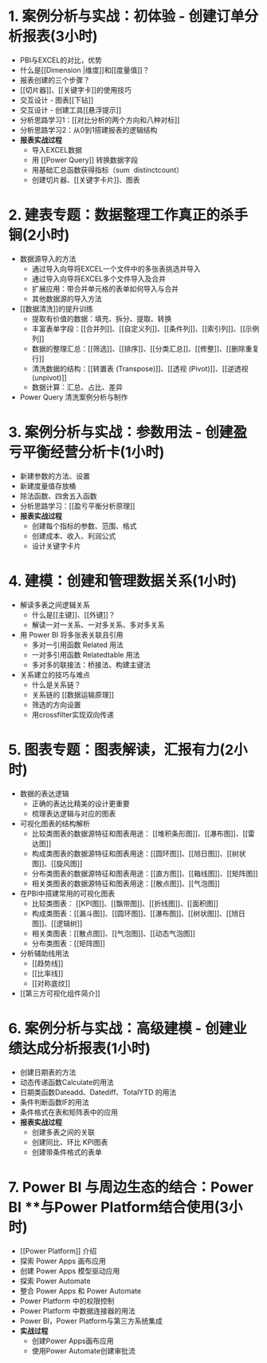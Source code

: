 

# 1. 案例分析与实战：初体验 - 创建订单分析报表(3小时)

- PBI与EXCEL的对比，优势
- 什么是[[Dimension |维度]]和[[度量值]]？
- 报表创建的三个步骤？
- [[切片器]]、[[关键字卡]]的使用技巧
- 交互设计 - 图表[[下钻]]
- 交互设计 - 创建工具[[悬浮提示]]
- 分析思路学习1：[[对比分析的两个方向和八种对标]]
- 分析思路学习2：从0到1搭建报表的逻辑结构
- **报表实战过程**
	- 导入EXCEL数据
	- 用 [[Power Query]] 转换数据字段
	- 用基础汇总函数获得指标（sum  distinctcount）
	- 创建切片器、[[关键字卡片]]、图表


# 2. 建表专题：数据整理工作真正的杀手锏(2小时)

- 数据源导入的方法
	- 通过导入向导将EXCEL一个文件中的多张表挑选并导入
	- 通过导入向导将EXCEL多个文件导入及合并
	- 扩展应用：带合并单元格的表单如何导入与合并
	- 其他数据源的导入方法
- [[数据清洗]]的提升训练
	- 提取有价值的数据：填充、拆分、提取、转换
	- 丰富表单字段：[[合并列]]、[[自定义列]]、[[条件列]]、[[索引列]]、[[示例列]]
	- 数据的整理汇总：[[筛选]]、[[排序]]、[[分类汇总]]、[[修整]]、[[删除重复行]]
	- 清洗数据的结构：[[转置表 (Transpose)]]、[[透视 (Pivot)]]、[[逆透视 (unpivot)]]
	- 数据计算：汇总、占比、差异
- Power Query 清洗案例分析与制作

# 3. 案例分析与实战：参数用法 - 创建盈亏平衡经营分析卡(1小时)

- 新建参数的方法、设置
- 新建度量值存放桶
- 除法函数、四舍五入函数
- 分析思路学习：[[盈亏平衡分析原理]]
- **报表实战过程**
	- 创建每个指标的参数、范围、格式
	- 创建成本、收入、利润公式
	- 设计关键字卡片

# 4. 建模：创建和管理数据关系(1小时)

- 解读多表之间逻辑关系
	- 什么是[[主键]]、[[外键]]？
	- 解读一对一关系、一对多关系、多对多关系
- 用 Power BI 将多张表关联且引用
	- 多对一引用函数 Related 用法
	- 一对多引用函数 Relatedtable 用法
	- 多对多的联接法：桥接法、构建主键法
- 关系建立的技巧与难点
	- 什么是关系链？
	- 关系链的 [[数据运输原理]]
	- 筛选的方向设置
	- 用crossfilter实现双向传递

# 5. 图表专题：图表解读，汇报有力(2小时)

- 数据的表达逻辑
	- 正确的表达比精美的设计更重要
	- 梳理表达逻辑与对应的图表
- 可视化图表的结构解析
	- 比较类图表的数据源特征和图表用途： [[堆积条形图]]、[[瀑布图]]、[[雷达图]]
	- 构成类图表的数据源特征和图表用途：[[圆环图]]、[[旭日图]]、[[树状图]]、[[旋风图]]
	- 分布类图表的数据源特征和图表用途：[[直方图]]、[[箱线图]]、[[矩阵图]]
	- 相关类图表的数据源特征和图表用途：[[散点图]]、[[气泡图]]
- 在PBI中搭建常用的可视化图表
	- 比较类图表： [[KPI图]]、[[飘带图]]、[[折线图]]、[[面积图]]
	- 构成类图表：[[漏斗图]]、[[圆环图]]、[[瀑布图]]、[[树状图]]、[[旭日图]]、[[逻辑树]]
	- 相关类图表：[[散点图]]、[[气泡图]]、[[动态气泡图]]
	- 分布类图表：[[矩阵图]]
- 分析辅助线用法
	- [[趋势线]]
	- [[比率线]]
	- [[对称底纹]]
- [[第三方可视化组件简介]]

# 6. 案例分析与实战：高级建模 - 创建业绩达成分析报表(1小时)

- 创建日期表的方法
- 动态传递函数Calculate的用法
- 日期类函数Dateadd、Datediff、TotalYTD 的用法
- 条件判断函数IF的用法
- 条件格式在表和矩阵表中的应用
- **报表实战过程**
	- 创建多表之间的关联
	- 创建同比、环比 KPI图表
	- 创建带条件格式的表单

# 7. Power BI 与周边生态的结合：Power BI **与Power Platform结合使用(3小时)

- [[Power Platform]] 介绍
- 探索 Power Apps 画布应用
- 创建 Power Apps 模型驱动应用
- 探索 Power Automate
- 整合 Power Apps 和 Power Automate
- Power Platform 中的权限控制
- Power Platform 中数据连接器的用法
- Power BI，Power Platform与第三方系统集成
- **实战过程**
	- 创建Power Apps画布应用
	- 使用Power Automate创建审批流